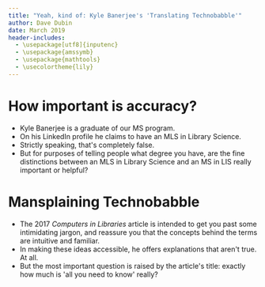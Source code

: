 ```yaml
---
title: "Yeah, kind of: Kyle Banerjee's 'Translating Technobabble'"
author: Dave Dubin
date: March 2019
header-includes:
  - \usepackage[utf8]{inputenc}
  - \usepackage{amssymb}
  - \usepackage{mathtools}
  - \usecolortheme{lily}  
---
```


# How important is accuracy?

- Kyle Banerjee is a graduate of our MS program.
- On his LinkedIn profile he claims to have an MLS in Library Science.
- Strictly speaking, that's completely false.
- But for purposes of telling people what degree you have, are the
  fine distinctions between an MLS in Library Science and an MS in LIS
  really important or helpful?

# Mansplaining Technobabble

- The 2017 *Computers in Libraries* article is intended to get you past some
  intimidating jargon, and reassure you that the concepts behind the terms are
  intuitive and familiar.
- In making these ideas accessible, he offers explanations that aren't
  true. At all.
- But the most important question is raised by the article's title: exactly
  how much is 'all you need to know' really?

